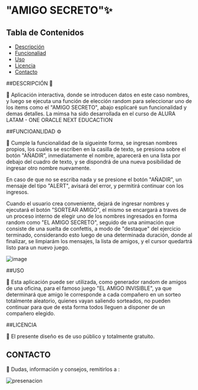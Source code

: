 # "AMIGO SECRETO"✨

## Tabla de Contenidos

- [Descripción](#descripción-)
- [Funcionaliad](#funcionalidad-)
- [Uso](#uso)
- [Licencia](#liencia)
- [Contacto](#contacto)


##DESCRIPCIÓN 📝

  📌 Aplicación interactiva, donde se introducen datos en este caso nombres, y luego se ejecuta una función de elección random para seleccionar uno de los items como el "AMIGO SECRETO", abajo esplicaré sun funcionalidad y demas detalles.
      La mimsa ha sido desarrollada en el curso de ALURA LATAM - ONE ORACLE NEXT EDUCACTION

 
##FUNCIOANLIDAD ⚙️

  📌 Cumple la funcionalidad de la sigueinte forma, se ingresan nombres propios, los cuales se escriben en la casilla de texto, se presiona sobre el botón "AÑADIR", inmediatamente el nombre, aparecerá en una lista por debajo del cuadro de texto, y se dispondrá de una nueva posibilidad de ingresar otro nombre nuevamente.

En caso de que no se escriba nada y se presione el botón "AÑADIR", un mensaje del tipo "ALERT", avisará del error, y permitirá continuar con los ingresos.

Cuando el usuario crea conveniente, dejará de ingresar nombres y ejecutará el botón "SORTEAR AMIGO", el mismo se encargará a traves de un proceso interno de elegir uno de los nombres ingresados en forma random como "EL AMIGO SECRETO", seguido de una animación que consiste de una suelta de confettis, a modo de "destaque" del ejercicio terminado, considerando esto luego de una determinada duración, donde al finalizar, se limpiarám los mensajes, la lista de amigos, y el cursor quedartrá listo para un nuevo juego.

![image](https://github.com/user-attachments/assets/cbe31f1d-fc00-49ba-8799-d1802dd646e0)


##USO

📌 Esta aplicación puede ser utilizada, como generador random de amigos de una oficina, para el famoso juego "EL AMIGO INVISIBLE", ya que determinará que amigo le corresponde a cada compañero en un sorteo totalmente aleatorio, quienes vayan saliendo sorteados, no pueden continuar para que de esta forma todos lleguen a disponer de un compañero elegido.

  
##LICENCIA

📌 El presente diseño es de uso público y totalmente gratuito.

## CONTACTO

📌 Dudas, información y consejos, remitirlos a :

![presenacion](https://github.com/user-attachments/assets/8c539e43-093c-452c-b36f-ca6d2ef29770)








  
  

